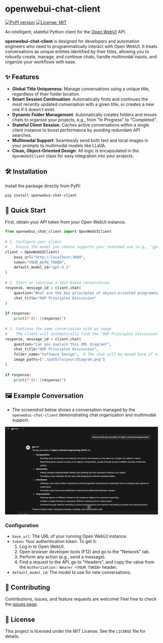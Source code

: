 # openwebui-chat-client

[![PyPI version](https://badge.fury.io/py/openwebui-chat-client.svg)](https://badge.fury.io/py/openwebui-chat-client)
[![License: MIT](https://img.shields.io/badge/License-MIT-yellow.svg)](https://opensource.org/licenses/MIT)

An intelligent, stateful Python client for the [Open WebUI](https://github.com/open-webui/open-webui) API.

**openwebui-chat-client** is designed for developers and automation engineers who need to programmatically interact with Open WebUI. It treats conversations as unique entities identified by their titles, allowing you to robustly create, manage, and continue chats, handle multimodal inputs, and organize your workflows with ease.



## ✨ Features

-   **Global Title Uniqueness**: Manage conversations using a unique title, regardless of their folder location.
-   **Smart Session Continuation**: Automatically finds and continues the most recently updated conversation with a given title, or creates a new one if it doesn't exist.
-   **Dynamic Folder Management**: Automatically creates folders and moves chats to organize your projects, e.g., from "In Progress" to "Completed".
-   **Stateful Client Session**: Caches active conversations within a single client instance to boost performance by avoiding redundant API searches.
-   **Multimodal Support**: Seamlessly send both text and local images in your prompts to multimodal models like LLaVA.
-   **Clean, Object-Oriented Design**: All logic is encapsulated in the `OpenWebUIClient` class for easy integration into your projects.

## 🛠️ Installation

Install the package directly from PyPI:

```bash
pip install openwebui-chat-client
```

## 🚀 Quick Start

First, obtain your API token from your Open WebUI instance.

```python
from openwebui_chat_client import OpenWebUIClient

# 1. Configure your client
#    Ensure the model you choose supports your intended use (e.g., 'gpt-4.1' for images).
client = OpenWebUIClient(
    base_url="http://localhost:3000",
    token="YOUR_AUTH_TOKEN",
    default_model_id="gpt-4.1"
)

# 2. Start or continue a text-based conversation
response, message_id = client.chat(
    question="What are the key principles of object-oriented programming?",
    chat_title="OOP Principles Discussion"
)

if response:
    print(f"AI: {response}")

# 3. Continue the same conversation with an image
#    The client will automatically find the "OOP Principles Discussion" chat.
response, message_id = client.chat(
    question="Can you explain this UML diagram?",
    chat_title="OOP Principles Discussion",
    folder_name="Software Design",  # The chat will be moved here if not already
    image_paths=["./path/to/your/diagram.png"]
)

if response:
    print(f"AI: {response}")
```

## 🖼️ Example Conversation

- The screenshot below shows a conversation managed by the `openwebui-chat-client` demonstrating chat organization and multimodal support.

![Screenshot of a conversation managed by the client](./examples/ui.png)



### Configuration

-   `base_url`: The URL of your running Open WebUI instance.
-   `token`: Your authentication token. To get it:
    1.  Log in to Open WebUI.
    2.  Open browser developer tools (F12) and go to the "Network" tab.
    3.  Perform any action (e.g., send a message).
    4.  Find a request to the API, go to "Headers", and copy the value from the `Authorization: Bearer <YOUR_TOKEN>` header.
-   `default_model_id`: The model to use for new conversations.

## 🤝 Contributing

Contributions, issues, and feature requests are welcome! Feel free to check the [issues page](https://github.com/Fu-Jie/openwebui-chat-client/issues).

## 📄 License

This project is licensed under the MIT License. See the `LICENSE` file for details.